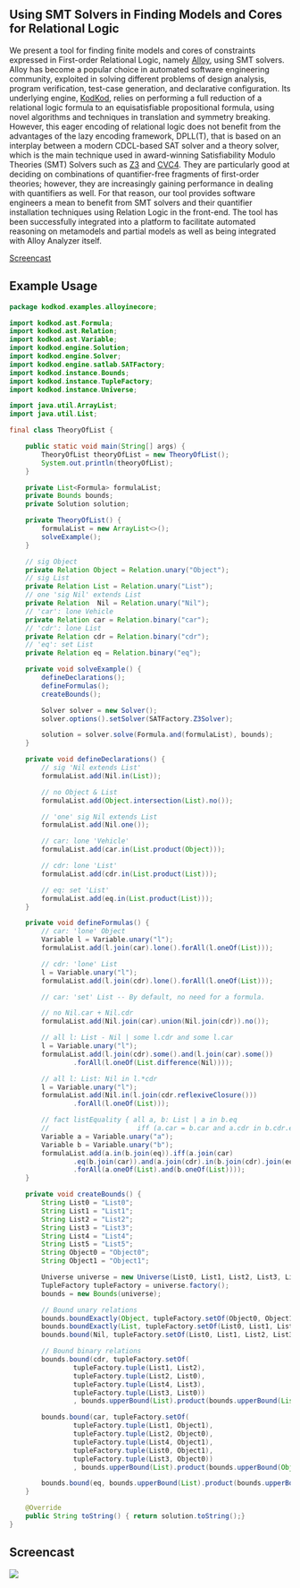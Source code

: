 ## Using SMT Solvers in Finding Models and Cores for Relational Logic

We present a tool for finding finite models and cores of constraints expressed in First-order Relational Logic, namely [Alloy](http://alloytools.org/), using SMT solvers. Alloy has become a popular choice in automated software engineering community, exploited in solving different problems of design analysis, program verification, test-case generation, and declarative configuration. Its underlying engine, [KodKod](https://github.com/emina/kodkod), relies on performing a full reduction of a relational logic formula to an equisatisfiable propositional formula, using novel algorithms and techniques in translation and symmetry breaking. However, this eager encoding of relational logic does not benefit from the advantages of the lazy encoding framework, DPLL(T), that is based on an interplay between a modern CDCL-based SAT solver and a theory solver, which is the main technique used in award-winning Satisfiability Modulo Theories (SMT) Solvers such as [Z3](https://github.com/Z3Prover/z3) and [CVC4](https://github.com/CVC4/CVC4). They are particularly good at deciding on combinations of quantifier-free fragments of first-order theories; however, they are increasingly gaining performance in dealing with quantifiers as well. For that reason, our tool provides software engineers a mean to benefit from SMT solvers and their quantifier installation techniques using Relation Logic in the front-end. The tool has been successfully integrated into a platform to facilitate automated reasoning on metamodels and partial models as well as being integrated with Alloy Analyzer itself.

[Screencast](https://youtu.be/tk9zRwSylIo) 

## Example Usage

```java
package kodkod.examples.alloyinecore;

import kodkod.ast.Formula;
import kodkod.ast.Relation;
import kodkod.ast.Variable;
import kodkod.engine.Solution;
import kodkod.engine.Solver;
import kodkod.engine.satlab.SATFactory;
import kodkod.instance.Bounds;
import kodkod.instance.TupleFactory;
import kodkod.instance.Universe;

import java.util.ArrayList;
import java.util.List;

final class TheoryOfList {

    public static void main(String[] args) {
        TheoryOfList theoryOfList = new TheoryOfList();
        System.out.println(theoryOfList);
    }

    private List<Formula> formulaList;
    private Bounds bounds;
    private Solution solution;

    private TheoryOfList() {
        formulaList = new ArrayList<>();
        solveExample();
    }

    // sig Object
    private Relation Object = Relation.unary("Object");
    // sig List
    private Relation List = Relation.unary("List");
    // one 'sig Nil' extends List
    private Relation  Nil = Relation.unary("Nil");
    // 'car': lone Vehicle
    private Relation car = Relation.binary("car");
    // 'cdr': lone List
    private Relation cdr = Relation.binary("cdr");
    // 'eq': set List
    private Relation eq = Relation.binary("eq");

    private void solveExample() {
        defineDeclarations();
        defineFormulas();
        createBounds();

        Solver solver = new Solver();
        solver.options().setSolver(SATFactory.Z3Solver);

        solution = solver.solve(Formula.and(formulaList), bounds);
    }

    private void defineDeclarations() {
        // sig 'Nil extends List'
        formulaList.add(Nil.in(List));

        // no Object & List
        formulaList.add(Object.intersection(List).no());

        // 'one' sig Nil extends List
        formulaList.add(Nil.one());

        // car: lone 'Vehicle'
        formulaList.add(car.in(List.product(Object)));

        // cdr: lone 'List'
        formulaList.add(cdr.in(List.product(List)));

        // eq: set 'List'
        formulaList.add(eq.in(List.product(List)));
    }

    private void defineFormulas() {
        // car: 'lone' Object
        Variable l = Variable.unary("l");
        formulaList.add(l.join(car).lone().forAll(l.oneOf(List)));

        // cdr: 'lone' List
        l = Variable.unary("l");
        formulaList.add(l.join(cdr).lone().forAll(l.oneOf(List)));

        // car: 'set' List -- By default, no need for a formula.

        // no Nil.car + Nil.cdr
        formulaList.add(Nil.join(car).union(Nil.join(cdr)).no());

        // all l: List - Nil | some l.cdr and some l.car
        l = Variable.unary("l");
        formulaList.add(l.join(cdr).some().and(l.join(car).some())
                .forAll(l.oneOf(List.difference(Nil))));

        // all l: List: Nil in l.*cdr
        l = Variable.unary("l");
        formulaList.add(Nil.in(l.join(cdr.reflexiveClosure()))
                .forAll(l.oneOf(List)));

        // fact listEquality { all a, b: List | a in b.eq
        //                      iff (a.car = b.car and a.cdr in b.cdr.eq) }
        Variable a = Variable.unary("a");
        Variable b = Variable.unary("b");
        formulaList.add(a.in(b.join(eq)).iff(a.join(car)
                .eq(b.join(car)).and(a.join(cdr).in(b.join(cdr).join(eq))))
                .forAll(a.oneOf(List).and(b.oneOf(List))));
    }

    private void createBounds() {
        String List0 = "List0";
        String List1 = "List1";
        String List2 = "List2";
        String List3 = "List3";
        String List4 = "List4";
        String List5 = "List5";
        String Object0 = "Object0";
        String Object1 = "Object1";

        Universe universe = new Universe(List0, List1, List2, List3, List4, List5, Object0, Object1);
        TupleFactory tupleFactory = universe.factory();
        bounds = new Bounds(universe);

        // Bound unary relations
        bounds.boundExactly(Object, tupleFactory.setOf(Object0, Object1));
        bounds.boundExactly(List, tupleFactory.setOf(List0, List1, List2, List3, List4, List5));
        bounds.bound(Nil, tupleFactory.setOf(List0, List1, List2, List3, List4, List5));

        // Bound binary relations
        bounds.bound(cdr, tupleFactory.setOf(
                tupleFactory.tuple(List1, List2),
                tupleFactory.tuple(List2, List0),
                tupleFactory.tuple(List4, List3),
                tupleFactory.tuple(List3, List0))
                , bounds.upperBound(List).product(bounds.upperBound(List)));

        bounds.bound(car, tupleFactory.setOf(
                tupleFactory.tuple(List1, Object1),
                tupleFactory.tuple(List2, Object0),
                tupleFactory.tuple(List4, Object1),
                tupleFactory.tuple(List0, Object1),
                tupleFactory.tuple(List3, Object0))
                , bounds.upperBound(List).product(bounds.upperBound(Object)));

        bounds.bound(eq, bounds.upperBound(List).product(bounds.upperBound(List)));
    }

    @Override
    public String toString() { return solution.toString();}
}
```
## Screencast

[![](http://img.youtube.com/vi/tk9zRwSylIo/0.jpg)](http://www.youtube.com/watch?v=tk9zRwSylIo "Using SMT Solvers in Relational Logic")
